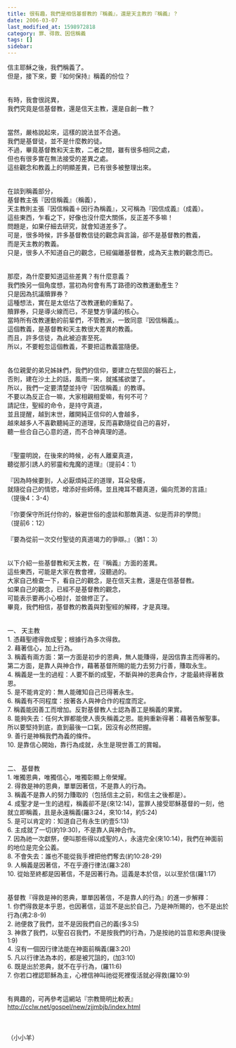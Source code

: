 ```yaml
---
title: 很有趣，我們是相信基督教的『稱義』，還是天主教的『稱義』？
date: 2006-03-07
last_modified_at: 1598972818
category: 罪、得救、因信稱義
tags: []
sidebar: 
---
```


<div>信主耶穌之後，我們稱義了。</div>
<div>但是，接下來，要『如何保持』稱義的份位？ </div>
<div> </div>
<div> </div>
<div>有時，我會很詫異，</div>
<div>我們究竟是信基督教，還是信天主教，還是自創一教？</div>
<div> </div>
<div> </div>
<div>當然，嚴格說起來，這樣的說法並不合適。</div>
<div>我們是基督徒，並不是什麼教的徒。</div>
<div>不過，畢竟基督教和天主教，二者之間，雖有很多相同之處，</div>
<div>但也有很多實在無法接受的差異之處。</div>
<div>這些觀念和教義上的明顯差異，已有很多被整理出來。</div>
<div> </div>
<div> </div>
<div>在談到稱義部分，</div>
<div>基督教主張『因信稱義』（稱義），</div>
<div>天主教則主張『因信稱義＋因行為稱義』，又可稱為『因信成義』（成義）。</div>
<div>這些東西，乍看之下，好像也沒什麼大關係，反正差不多嘛！</div>
<div>問題是，如果仔細去研究，就會知道差多了。</div>
<div>可是，很多時候，許多基督教信徒的觀念與言論，卻不是基督教的教義，</div>
<div>而是天主教的教義。</div>
<div>只是，很多人不知道自己的觀念，已經偏離基督教，成為天主教的觀念而已。</div>
<div> </div>
<div> </div>
<div>那麼，為什麼要知道這些差異？有什麼意義？</div>
<div>我們換另一個角度想，當初為何會有馬丁路德的改教運動產生？</div>
<div>只是因為抗議贖罪券？</div>
<div>這種想法，實在是太低估了改教運動的重點了。</div>
<div>贖罪券，只是導火線而已，不是雙方爭議的核心。</div>
<div>當時所有改教運動的前輩們，不管教派，一致同意『因信稱義』。</div>
<div>這個教義，是基督教和天主教很大差異的教義。</div>
<div>而且，許多信徒，為此被迫害至死。</div>
<div>所以，不要輕忽這個教義，不要把這教義當隨便。</div>
<div> </div>
<div> </div>
<div>各位親愛的弟兄姊妹們，我們的信仰，要建立在堅固的磐石上，</div>
<div>否則，建在沙土上的話，風雨一來，就搖搖欲墜了。</div>
<div>所以，我們一定要清楚並持守『因信稱義』的教導。</div>
<div>不要以為反正合一嘛，大家相親相愛嘛，有何不可？</div>
<div>請記住，聖經的命令，是持守真道，</div>
<div>並且提醒，越到末世，離開純正信仰的人會越多，</div>
<div>越來越多人不喜歡聽純正的道理，反而喜歡隨從自己的喜好，</div>
<div>聽一些合自己心意的道，而不合神真理的道。</div>
<div> </div>
<div> </div>
<div>『聖靈明說，在後來的時候，必有人離棄真道，</div>
<div>聽從那引誘人的邪靈和鬼魔的道理』（提前4：1）</div>
<div> </div>
<div>『因為時候要到，人必厭煩純正的道理，耳朵發癢，</div>
<div>就隨從自己的情慾，增添好些師傅。並且掩耳不聽真道，偏向荒渺的言語』</div>
<div>（提後4：3-4）</div>
<div> </div>
<div>『你要保守所託付你的，躲避世俗的虛談和那敵真道、似是而非的學問』</div>
<div>（提前6：12）</div>
<div> </div>
<div>『要為從前一次交付聖徒的真道竭力的爭辯。』（猶1：3）</div>
<div> </div>
<div> </div>
<div>以下介紹一些基督教和天主教，在『稱義』方面的差異。</div>
<div>這些東西，可能是大家在教會裡，沒聽過的。</div>
<div>大家自己檢查一下，看自己的觀念，是在信天主教，還是在信基督教。</div>
<div>如果自己的觀念，已經不是基督教的觀念，</div>
<div>可能表示要再小心檢討，並做修正了。</div>
<div>畢竟，我們相信，基督教的教義與對聖經的解釋，才是真理。</div>
<div> </div>
<div> </div>
<div>一、<span style="white-space:pre"> </span>天主教</div>
<div>1.<span style="white-space:pre"> </span>憑藉聖禮得救成聖；根據行為多次得救。</div>
<div>2.<span style="white-space:pre"> </span>藉著信心，加上行為。</div>
<div>3.<span style="white-space:pre"> </span>稱義有兩方面：第一方面是初步的恩典，無人能賺得，是因信靠主而得著的。第二方面，是靠人與神合作，藉著基督所賜的能力去努力行善，賺取永生。</div>
<div>4.<span style="white-space:pre"> </span>稱義是一生的過程：人要不斷的成聖，不斷與神的恩典合作，才能最終得著救恩。</div>
<div>5.<span style="white-space:pre"> </span>是不能肯定的：無人能確知自己已得著永生。</div>
<div>6.<span style="white-space:pre"> </span>稱義有不同程度：按著各人與神合作的程度而定。</div>
<div>7.<span style="white-space:pre"> </span>稱義能因善工而增加。反對基督教人士認為善工是稱義的果實。</div>
<div>8.<span style="white-space:pre"> </span>能夠失去：任何大罪都能使人喪失稱義之恩。能夠重新得著：藉著告解聖事。所以要堅持到底，直到最後一口氣，因沒有必然把握。</div>
<div>9.<span style="white-space:pre"> </span>善行是神稱我們為義的條件。</div>
<div>10.<span style="white-space:pre"> </span>是靠信心開始，靠行為成就，永生是現世善工的賞報。</div>
<div> </div>
<div> </div>
<div>二、<span style="white-space:pre"> </span>基督教 </div>
<div>1.<span style="white-space:pre"> </span>唯獨恩典，唯獨信心，唯獨彰顯上帝榮耀。</div>
<div>2.<span style="white-space:pre"> </span>得救是神的恩典，單單因著信，不是靠人的行為。</div>
<div>3.<span style="white-space:pre"> </span>稱義不是靠人的努力賺取的（包括信主之前，和信主之後都是）。</div>
<div>4.<span style="white-space:pre"> </span>成聖才是一生的過程，稱義卻不是(來12:14)，當罪人接受耶穌基督的一刻，他就立即稱義，且是永遠稱義(羅3:24，來10:14，約5:24)</div>
<div>5.<span style="white-space:pre"> </span>是可以肯定的：知道自己有永生(約壹5:13)</div>
<div>6.<span style="white-space:pre"> </span>主成就了一切(約19:30)，不是靠人與神合作。</div>
<div>7.<span style="white-space:pre"> </span>因為祂一次獻祭，便叫那些得以成聖的人，永遠完全(來10:14)，我們在神面前的地位是完全公義。</div>
<div>8.<span style="white-space:pre"> </span>不會失去：誰也不能從我手裡把他們奪去(約10:28-29)</div>
<div>9.<span style="white-space:pre"> </span>人稱義是因著信，不在乎遵行律法(羅3:28)</div>
<div>10.<span style="white-space:pre"> </span>從始至終都是因著信，不是因著行為。這義是本於信，以以至於信(羅1:17)</div>
<div> </div>
<div> </div>
<div>基督教『得救是神的恩典，單單因著信，不是靠人的行為』的進一步解釋：</div>
<div>1.<span style="white-space:pre"> </span>你們得救是本乎恩，也因著信，這並不是出於自己，乃是神所賜的，也不是出於行為(弗2:8-9)</div>
<div>2.<span style="white-space:pre"> </span>祂便救了我們，並不是因我們自己的義(多3:5)</div>
<div>3.<span style="white-space:pre"> </span>神救了我們，以聖召召我們，不是按我們的行為，乃是按祂的旨意和恩典(提後1:9)</div>
<div>4.<span style="white-space:pre"> </span>沒有一個因行律法能在神面前稱義(羅3:20)</div>
<div>5.<span style="white-space:pre"> </span>凡以行律法為本的，都是被咒詛的，(加3:10)</div>
<div>6.<span style="white-space:pre"> </span>既是出於恩典，就不在乎行為，(羅11:6)</div>
<div>7.<span style="white-space:pre"> </span>你若口裡認耶穌為主，心裡信神叫祂從死裡復活就必得救(羅10:9)</div>
<div> </div>
<div> </div>
<div>有興趣的，可再參考這網站『宗教簡明比較表』</div>
<div><a href="http://cclw.net/gospel/new/zjjmbjb/index.html" target="_blank">http://cclw.net/gospel/new/zjjmbjb/index.html</a></div>
<div> </div>
<div> </div>
<div> </div>
<div>（小小羊）</div>
